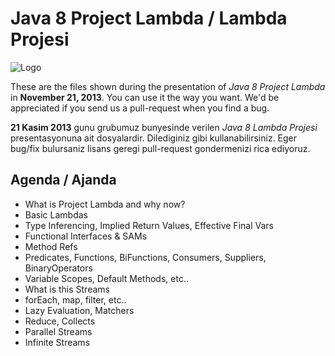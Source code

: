 # Java 8 Project Lambda / Lambda Projesi

![Logo](https://2.gravatar.com/avatar/9a77696a06b4df22220f95d48c6d09f3?s=220)

These are the files shown during the presentation of _Java 8 Project Lambda_ in **November 21, 2013**. You can use it the way you want. We'd be appreciated if you send us a pull-request when you find a bug.

**21 Kasim 2013** gunu grubumuz bunyesinde verilen _Java 8 Lambda Projesi_ presentasyonuna ait dosyalardir. Dilediginiz gibi kullanabilirsiniz. Eger bug/fix bulursaniz lisans geregi pull-request gondermenizi rica ediyoruz.

## Agenda / Ajanda

* What is Project Lambda and why now?
* Basic Lambdas
* Type Inferencing, Implied Return Values, Effective Final Vars
* Functional Interfaces & SAMs
* Method Refs
* Predicates, Functions, BiFunctions, Consumers, Suppliers, BinaryOperators
* Variable Scopes, Default Methods, etc..
* What is this Streams
* forEach, map, filter, etc..
* Lazy Evaluation, Matchers
* Reduce, Collects
* Parallel Streams
* Infinite Streams
